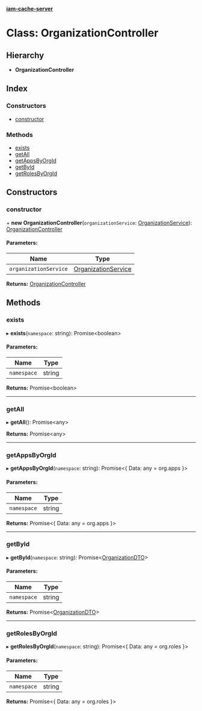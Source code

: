 **[iam-cache-server](../README.md)**

# Class: OrganizationController

## Hierarchy

* **OrganizationController**

## Index

### Constructors

* [constructor](organizationcontroller.md#constructor)

### Methods

* [exists](organizationcontroller.md#exists)
* [getAll](organizationcontroller.md#getall)
* [getAppsByOrgId](organizationcontroller.md#getappsbyorgid)
* [getById](organizationcontroller.md#getbyid)
* [getRolesByOrgId](organizationcontroller.md#getrolesbyorgid)

## Constructors

### constructor

\+ **new OrganizationController**(`organizationService`: [OrganizationService](organizationservice.md)): [OrganizationController](organizationcontroller.md)

#### Parameters:

Name | Type |
------ | ------ |
`organizationService` | [OrganizationService](organizationservice.md) |

**Returns:** [OrganizationController](organizationcontroller.md)

## Methods

### exists

▸ **exists**(`namespace`: string): Promise<boolean\>

#### Parameters:

Name | Type |
------ | ------ |
`namespace` | string |

**Returns:** Promise<boolean\>

___

### getAll

▸ **getAll**(): Promise<any\>

**Returns:** Promise<any\>

___

### getAppsByOrgId

▸ **getAppsByOrgId**(`namespace`: string): Promise<{ Data: any = org.apps }\>

#### Parameters:

Name | Type |
------ | ------ |
`namespace` | string |

**Returns:** Promise<{ Data: any = org.apps }\>

___

### getById

▸ **getById**(`namespace`: string): Promise<[OrganizationDTO](organizationdto.md)\>

#### Parameters:

Name | Type |
------ | ------ |
`namespace` | string |

**Returns:** Promise<[OrganizationDTO](organizationdto.md)\>

___

### getRolesByOrgId

▸ **getRolesByOrgId**(`namespace`: string): Promise<{ Data: any = org.roles }\>

#### Parameters:

Name | Type |
------ | ------ |
`namespace` | string |

**Returns:** Promise<{ Data: any = org.roles }\>
